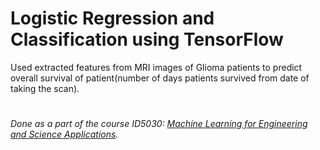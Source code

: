 # Logistic Regression and Classification using TensorFlow
Used extracted features from MRI images of Glioma patients to predict overall survival of patient(number of days patients survived from date of taking the scan). 
#
_Done as a part of the course ID5030: [Machine Learning for Engineering and Science Applications](https://courses.iitm.ac.in/course/info.php?id=2192)._
